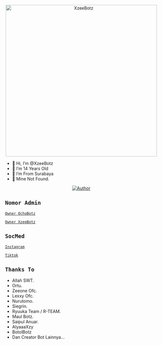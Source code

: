 <p align="center">
<img src="https://telegra.ph/file/0c948e309cc07fb7f3cfa.jpg" alt="XzeeBotz" width="500"/>

- 👋 Hi, I’m @XzeeBotz
- 👀 I’m 14 Years Old
- 🌱 I’m From Surabaya
- 💞️ Mine Not Found.

<p align="center">
<a href="https://github.com/XzeeBotz"><img title="Author" src="https://img.shields.io/badge/Author-Dika-red.svg?style=for-the-badge&logo=github"></a>

## `Nomor Admin`

[ `Owner OchoBotz` ](https://wa.me/+6282232806698)

[ `Owner XzeeBotz` ](https://wa.me/+6281381685954)

## `SocMed`

[ `Instagram` ](https://instagram.com/@achel.haid_)

[ `Tiktok` ](https://tiktok.com/@achel.haid)

## `Thanks To`

- Allah SWT.
- Ortu.
- Zeeone Ofc.
- Lexxy Ofc.
- Nurutomo.
- Siegrin.
- Ryuuka Team / R-TEAM.
- Maul Botz.
- Saipul Anuar.
- AlyaaaXzy
- BotolBotz
- Dan Creator Bot Lainnya...
